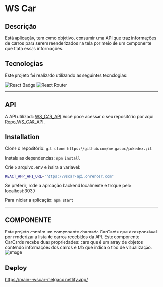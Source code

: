 # WS Car

## Descrição
Está aplicação, tem como objetivo, consumir uma API que traz informações de carros para serem reenderizados na tela por meio de um componente que trata essas informações.

## Tecnologias
Este projeto foi realizado utilizando as seguintes tecnologias:

![React Badge](https://img.shields.io/badge/React-20232A?style=for-the-badge&logo=react&logoColor=61DAFB)
![React Router](https://img.shields.io/badge/React_Router-CA4245?style=for-the-badge&logo=react-router&logoColor=white)

---
## API
A API utilizada [WS_CAR_API](https://wscar-api.onrender.com) 
Você pode acessar o seu repositório por aqui [Repo_WS_CAR_API](https://github.com/melgacoc/wscar_api).

## Installation
Clone o repositório: `git clone https://github.com/melgacoc/pokedex.git`

Instale as dependencias: `npm install`

Crie o arquivo .env e insira a variavel:
```bash
REACT_APP_API_URL="https://wscar-api.onrender.com"
```
Se preferir, rode a aplicação backend localmente e troque pelo localhost:3030

Para iniciar a aplicação: `npm start`

---
## COMPONENTE

Este projeto contém um componente chamado CarCards que é responsável por renderizar a lista de carros recebidos da API. Este componente CarCards recebe duas propriedades: cars que é um array de objetos contendo informações dos carros e tab que indica o tipo de visualização.
<br>
![image](https://github.com/melgacoc/wscar_frontend/assets/102910580/50319045-6e55-4a5f-9e99-f37e99e29820)

## Deploy

https://main--wscar-melgaco.netlify.app/

